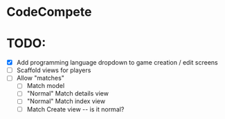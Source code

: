 # CodeCompete

# TODO: 
* [X] Add programming language dropdown to game creation / edit screens
* [ ] Scaffold views for players
* [ ] Allow "matches"
    - [ ] Match model
    - [ ] "Normal" Match details view
    - [ ] "Normal" Match index view
    - [ ] Match Create view -- is it normal?